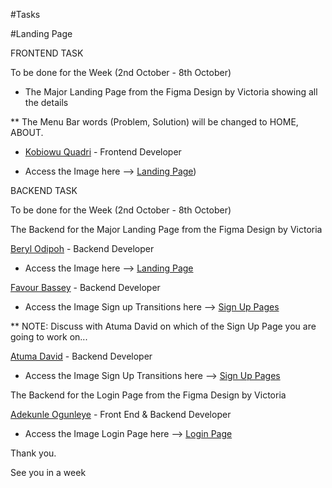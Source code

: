 #Tasks

#Landing Page



FRONTEND TASK

To be done for the Week (2nd October - 8th October)

- The Major Landing Page from the Figma Design by Victoria showing all the details

** The Menu Bar words (Problem, Solution) will be changed to HOME, ABOUT.

- [Kobiowu Quadri](https://github.com/kobiowuquadri) - Frontend Developer

- Access the Image here --> [Landing Page](https://imgur.com/8FaUUQ8))



BACKEND TASK 

To be done for the Week (2nd October - 8th October)

The Backend for the Major Landing Page from the Figma Design by Victoria

[Beryl Odipoh](https://github.com/Bodipoh) - Backend Developer
- Access the Image here --> [Landing Page](https://imgur.com/8FaUUQ8)

[Favour Bassey](https://github.com/Favour919) - Backend Developer
- Access the Image Sign up Transitions here --> [Sign Up Pages](https://imgur.com/UMAZkBa)

** NOTE: Discuss with Atuma David on which of the Sign Up Page you are going to work on...

[Atuma David](https://github.com/AtumaDavid) - Backend Developer
- Access the Image Sign Up Transitions here --> [Sign Up Pages](https://imgur.com/UMAZkBa)

The Backend for the Login Page from the Figma Design by Victoria

[Adekunle Ogunleye](https://github.com/oneoas) - Front End & Backend Developer
- Access the Image Login Page here --> [Login Page](https://imgur.com/jnRNKaN)


Thank you.

See you in a week
